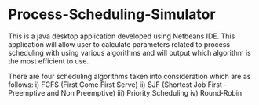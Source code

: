 # Process-Scheduling-Simulator
This is a java desktop application developed using Netbeans IDE. This application will allow user to calculate parameters related to process scheduling with using various algorithms and will output which algorithm is the most efficient to use.

There are four scheduling algorithms taken into consideration which are as follows:
i) FCFS (First Come First Serve)
ii) SJF (Shortest Job First - Preemptive and Non Preemptive) 
iii) Priority Scheduling 
iv) Round‐Robin   

